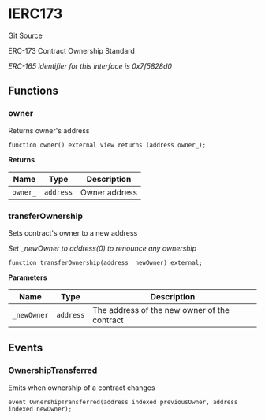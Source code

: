 # IERC173
[Git Source](https://github.com/ubiquity/ubiquity-dollar/blob/cf74a629a29bca3e8c540cfcb5edbc6c276ee501/src/dollar/interfaces/IERC173.sol)

ERC-173 Contract Ownership Standard

*ERC-165 identifier for this interface is 0x7f5828d0*


## Functions
### owner

Returns owner's address


```solidity
function owner() external view returns (address owner_);
```
**Returns**

|Name|Type|Description|
|----|----|-----------|
|`owner_`|`address`|Owner address|


### transferOwnership

Sets contract's owner to a new address

*Set _newOwner to address(0) to renounce any ownership*


```solidity
function transferOwnership(address _newOwner) external;
```
**Parameters**

|Name|Type|Description|
|----|----|-----------|
|`_newOwner`|`address`|The address of the new owner of the contract|


## Events
### OwnershipTransferred
Emits when ownership of a contract changes


```solidity
event OwnershipTransferred(address indexed previousOwner, address indexed newOwner);
```

